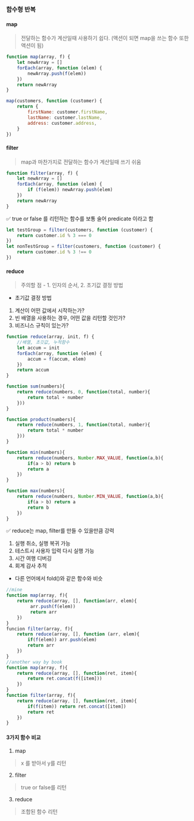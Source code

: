 ### 함수형 반복

#### map

> 전달하는 함수가 계산일때 사용하기 쉽다. (액션이 되면 map을 쓰는 함수 또한 액션이 됨)

```js
function map(array, f) {
	let newArray = []
	forEach(array, function (elem) {
		newArray.push(f(elem))
	})
	return newArray
}
```

```js
map(customers, function (customer) {
	return {
		firstName: customer.firstName,
		lastName: customer.lastName,
		address: customer.address,
	}
})
```

#### filter

> map과 마찬가지로 전달하는 함수가 계산일때 쓰기 쉬움

```js
function filter(array, f) {
	let newArray = []
	forEach(array, function (elem) {
		if (f(elem)) newArray.push(elem)
	})
	return newArray
}
```

✅ true or false 를 리턴하는 함수를 보통 술어 predicate 이라고 함

```js
let testGroup = filter(customers, function (customer) {
	return customer.id % 3 === 0
})
let nonTestGroup = filter(customers, function (customer) {
	return customer.id % 3 !== 0
})
```

#### reduce

> 주의할 점 - 1. 인자의 순서, 2. 초기값 결정 방법

- 초기값 결정 방법

1. 계산이 어떤 값에서 시작하는가?
2. 빈 배열을 사용하는 경우, 어떤 값을 리턴할 것인가?
3. 비즈니스 규칙이 있는가?

```js
function reduce(array, init, f) {
	//배열, 초깃값, 누적함수
	let accum = init
	forEach(array, function (elem) {
		accum = f(accum, elem)
	})
	return accum
}
```

```js
function sum(numbers){
    return reduce(numbers, 0, function(total, number){
        return total + number
    }))
}

function product(numbers){
    return reduce(numbers, 1, function(total, number){
        return total * number
    }))
}

function min(numbers){
    return reduce(numbers, Number.MAX_VALUE, function(a,b){
        if(a > b) return b
        return a
    })
}

function max(numbers){
    return reduce(numbers, Number.MIN_VALUE, function(a,b){
        if(a > b) return a
        return b
    })
}

```

✅ reduce는 map, filter를 만들 수 있을만큼 강력

1. 실행 취소, 실행 복귀 가능
2. 테스트시 사용자 입력 다시 실행 가능
3. 시간 여행 디버깅
4. 회계 감사 추적

- 다른 언어에서 fold()와 같은 함수와 비슷

```js
//mine
function map(array, f){
    return reduce(array, [], function(arr, elem){
         arr.push(f(elem))
         return arr
    })
}
funcion filter(array, f){
    return reduce(array, [], function (arr, elem){
        if(f(elem)) arr.push(elem)
        return arr
    })
}
//another way by book
function map(array, f){
    return reduce(array, [], function(ret, item){
        return ret.concat(f([item]))
    })
}
function filter(array, f){
    return reduce(array, [], function(ret, item){
        if(f(item)) return ret.concat([item])
        return ret
    })
}
```

#### 3가지 함수 비교

1. map

> x 를 받아서 y를 리턴

2. filter

> true or false를 리턴

3. reduce

> 조합된 함수 리턴
